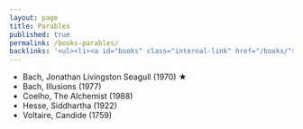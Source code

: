 ```yaml
---
layout: page
title: Parables
published: true
permalink: /books-parables/
backlinks: '<ul><li><a id="books" class="internal-link" href="/books/">Books</a></li></ul>'
---
```


* Bach, Jonathan Livingston Seagull (1970) ★
* Bach, Illusions (1977)
* Coelho, The Alchemist (1988)
* Hesse, Siddhartha (1922)
* Voltaire, Candide (1759)

